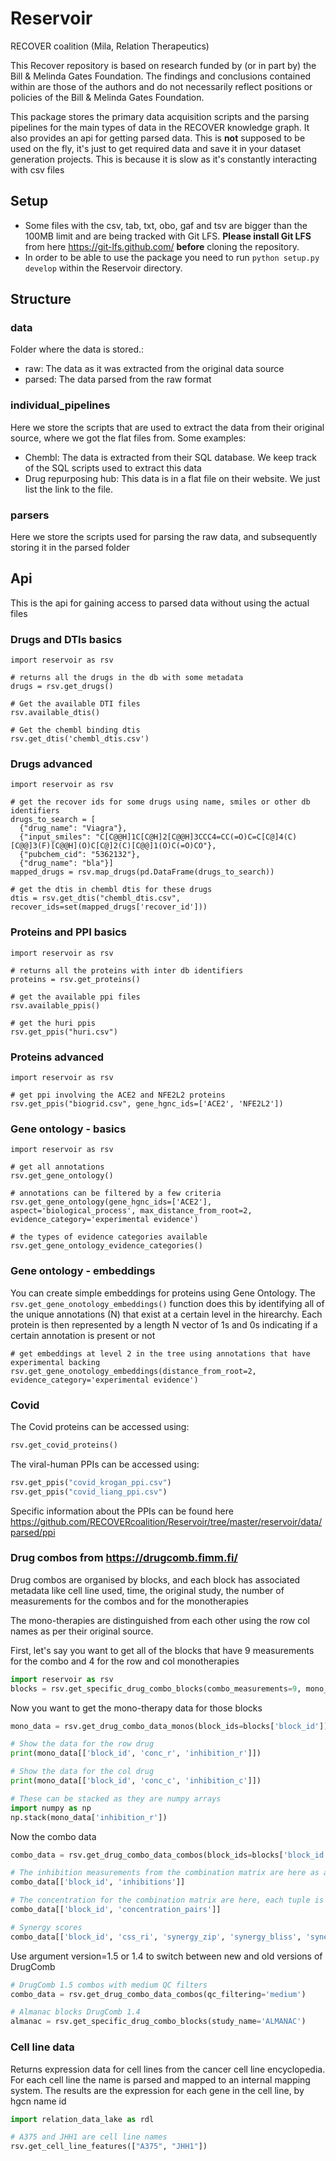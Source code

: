 # Reservoir

RECOVER coalition (Mila, Relation Therapeutics)

This Recover repository is based on research funded by (or in part by) the Bill & Melinda Gates Foundation. The findings and conclusions contained within are those of the authors and do not necessarily reflect positions or policies of the Bill & Melinda Gates Foundation.

This package stores the primary data acquisition scripts and the parsing pipelines for the main types of data in the RECOVER knowledge graph. It also provides an api for getting parsed data. This is **not** supposed to be used on the fly, it's just to get required data and save it in your dataset generation projects. This is because it is slow as it's constantly interacting with csv files

## Setup

-   Some files with the csv, tab, txt, obo, gaf and tsv are bigger than the 100MB limit and are being tracked with Git LFS. **Please install Git LFS** from here https://git-lfs.github.com/  **before** cloning the repository.
-   In order to be able to use the package you need to run `python setup.py develop` within the Reservoir directory.

## Structure

### data

Folder where the data is stored.:

-   raw: The data as it was extracted from the original data source
-   parsed: The data parsed from the raw format

### individual_pipelines

Here we store the scripts that are used to extract the data from their original source,  where we got the flat files from. Some examples:

-   Chembl: The data is extracted from their SQL database. We keep track of the SQL scripts used to extract this data
-   Drug repurposing hub: This data is in a flat file on their website. We just list the link to the file.

### parsers

Here we store the scripts used for parsing the raw data, and subsequently storing it in the parsed folder

## Api

This is the api for gaining access to parsed data without using the actual files

### Drugs and DTIs basics

    import reservoir as rsv

    # returns all the drugs in the db with some metadata
    drugs = rsv.get_drugs()

    # Get the available DTI files
    rsv.available_dtis()

    # Get the chembl binding dtis
    rsv.get_dtis('chembl_dtis.csv')

### Drugs advanced

    import reservoir as rsv

    # get the recover ids for some drugs using name, smiles or other db identifiers
    drugs_to_search = [
      {"drug_name": "Viagra"},
      {"input_smiles": "C[C@@H]1C[C@H]2[C@@H]3CCC4=CC(=O)C=C[C@]4(C)[C@@]3(F)[C@@H](O)C[C@]2(C)[C@@]1(O)C(=O)CO"},
      {"pubchem_cid": "5362132"},
      {"drug_name": "bla"}]
    mapped_drugs = rsv.map_drugs(pd.DataFrame(drugs_to_search))

    # get the dtis in chembl dtis for these drugs
    dtis = rsv.get_dtis("chembl_dtis.csv", recover_ids=set(mapped_drugs['recover_id']))

### Proteins and PPI basics

    import reservoir as rsv

    # returns all the proteins with inter db identifiers
    proteins = rsv.get_proteins()

    # get the available ppi files
    rsv.available_ppis()

    # get the huri ppis
    rsv.get_ppis("huri.csv")

### Proteins advanced

    import reservoir as rsv

    # get ppi involving the ACE2 and NFE2L2 proteins
    rsv.get_ppis("biogrid.csv", gene_hgnc_ids=['ACE2', 'NFE2L2'])

### Gene ontology - basics

    import reservoir as rsv

    # get all annotations
    rsv.get_gene_ontology()

    # annotations can be filtered by a few criteria
    rsv.get_gene_ontology(gene_hgnc_ids=['ACE2'], aspect='biological_process', max_distance_from_root=2, evidence_category='experimental evidence')

    # the types of evidence categories available
    rsv.get_gene_ontology_evidence_categories()

### Gene ontology - embeddings

You can create simple embeddings for proteins using Gene Ontology. The `rsv.get_gene_onotology_embeddings()` function does this by
identifying all of the unique annotations (N) that exist at a certain level in the hirearchy. Each protein is then represented by a length N vector of 1s and 0s indicating if a certain annotation is present or not

    # get embeddings at level 2 in the tree using annotations that have experimental backing
    rsv.get_gene_onotology_embeddings(distance_from_root=2, evidence_category='experimental evidence')

### Covid
The Covid proteins can be accessed using:
```python
rsv.get_covid_proteins()
```

The viral-human PPIs can be accessed using:
```python
rsv.get_ppis("covid_krogan_ppi.csv")
rsv.get_ppis("covid_liang_ppi.csv")
```
Specific information about the PPIs can be found here https://github.com/RECOVERcoalition/Reservoir/tree/master/reservoir/data/parsed/ppi

### Drug combos from https://drugcomb.fimm.fi/
Drug combos are organised by blocks, and each block has associated metadata like cell line used, time, the original study, the number of measurements for the combos and for the monotherapies

The mono-therapies are distinguished from each other using the row col names as per their original source.

First, let's say you want to get all of the blocks that have 9 measurements for the combo and 4 for the row and col monotherapies
```python
import reservoir as rsv
blocks = rsv.get_specific_drug_combo_blocks(combo_measurements=9, mono_row_measurements=4, mono_col_measurements=4)
```

Now you want to get the mono-therapy data for those blocks
```python
mono_data = rsv.get_drug_combo_data_monos(block_ids=blocks['block_id'])

# Show the data for the row drug
print(mono_data[['block_id', 'conc_r', 'inhibition_r']])

# Show the data for the col drug
print(mono_data[['block_id', 'conc_c', 'inhibition_c']])

# These can be stacked as they are numpy arrays
import numpy as np
np.stack(mono_data['inhibition_r'])
```

Now the combo data
```python
combo_data = rsv.get_drug_combo_data_combos(block_ids=blocks['block_id'])

# The inhibition measurements from the combination matrix are here as a list
combo_data[['block_id', 'inhibitions']]

# The concentration for the combination matrix are here, each tuple is  (row drug, column drug). They map by index to the inhibitions
combo_data[['block_id', 'concentration_pairs']]

# Synergy scores
combo_data[['block_id', 'css_ri', 'synergy_zip', 'synergy_bliss', 'synergy_loewe', 'synergy_hsa', 'S']]
```

Use argument version=1.5 or 1.4 to switch between new and old versions of DrugComb
```python
# DrugComb 1.5 combos with medium QC filters
combo_data = rsv.get_drug_combo_data_combos(qc_filtering='medium')

# Almanac blocks DrugComb 1.4
almanac = rsv.get_specific_drug_combo_blocks(study_name='ALMANAC')
```

### Cell line data
Returns expression data for cell lines from the cancer cell line encyclopedia. For each cell line the name is parsed and mapped to an internal mapping system. The results are the expression for each gene in the cell line, by hgcn name id

```python
import relation_data_lake as rdl

# A375 and JHH1 are cell line names
rsv.get_cell_line_features(["A375", "JHH1"])
```

